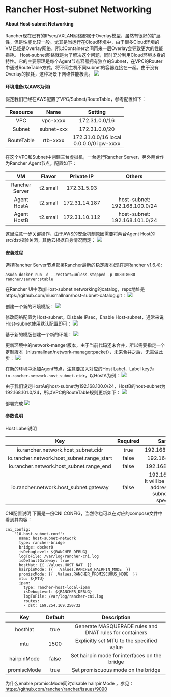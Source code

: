Rancher Host-subnet Networking
=================================

#### About Host-subnet Networking
Rancher现在已有的IPsec/VXLAN网络都属于Overlay模型，虽然有很好的扩展性，但是性能比较一般。尤其是当运行在Cloud环境中，由于很多Cloud环境的VM已经是Overlay网络，所以Container之间再来一层Overlay会导致更大的性能损耗。
Host-subnet网络就是为了解决这个问题，同时充分利用Cloud环境本身的特性。它的主要原理是每个Agent节点容器拥有独立的Subnet，在VPC的Router中通过RouteTable方式，将不同主机不同subnet的容器连接在一起。由于没有Overlay的损耗，这种场景下网络性能极高。 
![](https://ws1.sinaimg.cn/mw1024/006tKfTcly1fho4hf5we6j31kw0y977x.jpg)

#### 环境准备(以AWS为例)
假定我们已经在AWS配置了VPC/Subnet/RouteTable，参考配置如下：

| Resource  | Name      | Setting       |
| :---:     | :----:    | :----:        |
| VPC       | vpc-xxxx  | 172.31.0.0/16 |
| Subnet    | subnet-xxx| 172.31.0.0/20 |
| RouteTable| rtb-xxxx  | 172.31.0.0/16 local <br /> 0.0.0.0/0 igw-xxxx|

在这个VPC和Subnet中创建三台虚拟机，一台运行Rancher Server，另外两台作为Rancher Agent节点。配置如下：

| VM            | Flavor    | Private IP    | Others|
| :---:         | :----:    | :----:        |:----: |
| Rancher Server| t2.small  | 172.31.5.93   ||
| Agent HostA   | t2.small  | 172.31.14.187 |host-subnet: 192.168.100.0/24|
| Agent HostB   | t2.small  | 172.31.10.112 |host-subnet: 192.168.101.0/24|

这里注意一步关键操作，由于AWS的安全机制原因需要将两台Agent Host的src/dst校验关闭，其他云根据自身情况而定： 
![](https://ws2.sinaimg.cn/mw1024/006tKfTcly1fho07y2r0uj317k0bwdgo.jpg)

#### 安装过程
选择Rancher Server节点部署Rancher最新的稳定版本(现在是Rancher v1.6.4):

```asudo docker run -d --restart=unless-stopped -p 8080:8080 rancher/server:stable```

在Rancher UI中添加Host-subnet networking的catalog，repo地址是https://github.com/niusmallnan/host-subnet-catalog.git： 
![](https://ws4.sinaimg.cn/mw1024/006tKfTcly1fhnz7awjioj31kw0eztah.jpg)

创建一个新的环境模版：
![](https://ws1.sinaimg.cn/mw1024/006tKfTcly1fhnzak3ygtj311o0fsaay.jpg)

修改网络配置为Host-subnet，Disbale IPsec，Enable Host-subnet，通常来说Host-subnet使用默认配置即可： 
![](https://ws4.sinaimg.cn/mw1024/006tKfTcly1fhnzdlxdixj31kw0jvmz0.jpg)

基于新的模版创建一个新的环境： 
![](https://ws1.sinaimg.cn/mw1024/006tKfTcly1fhnzf3sfwhj319e0pqq3s.jpg)

更新环境中的network-manger版本，由于当前代码还未合并，所以需要指定一个定制版本（niusmallnan/network-manager:packet），未来合并之后，无需做此步： 
![](https://ws2.sinaimg.cn/mw1024/006tKfTcly1fho0bhwqvfj314i0um75d.jpg)

在新的环境中添加Agent节点，注意要加入对应的Host Label，Label key为`io.rancher.network.host_subnet.cidr`，以HostA为例： 
![](https://ws3.sinaimg.cn/mw1024/006tKfTcly1fhnzi0weqwj31kw0oc41c.jpg)

由于我们设定HostA的host-subnet为192.168.100.0/24，HostB的host-subnet为192.168.101.0/24，所以VPC的RouteTable规则更新如下： 
![](https://ws4.sinaimg.cn/mw1024/006tKfTcly1fhnzmzasbsj30vi0jwab4.jpg)

部署完成 
![](https://ws4.sinaimg.cn/mw1024/006tKfTcly1fho0f23zroj30ug11odj5.jpg)

#### 参数说明
Host Label说明

| Key                                       | Required | Sample         |
|       :---:                               | :----:|   :----:          |
| io.rancher.network.host_subnet.cidr       | true  | 192.168.100.0/24  |
| io.rancher.network.host_subnet.range_start| false | 192.168.100.20    |
| io.rancher.network.host_subnet.range_end  | false | 192.168.100.200   |
| io.rancher.network.host_subnet.gateway    | false | 192.168.100.1 <br /> It will be the first IP address in the subnet if not specified             |

CNI配置说明 
下面是一份CNI CONFIG，当然你也可以在对应的compose文件中看到其内容：

```
cni_config:
    '10-host-subnet.conf':
      name: host-subnet-network
      type: rancher-bridge
      bridge: docker0
      isDebugLevel: ${RANCHER_DEBUG}
      logToFile: /var/log/rancher-cni.log
      isDefaultGateway: true
      hostNat: {{ .Values.HOST_NAT  }}
      hairpinMode: {{  .Values.RANCHER_HAIRPIN_MODE  }}
      promiscMode: {{ .Values.RANCHER_PROMISCUOUS_MODE  }}
      mtu: ${MTU}
      ipam:
        type: rancher-host-local-ipam
        isDebugLevel: ${RANCHER_DEBUG}
        logToFile: /var/log/rancher-cni.log
        routes:
        - dst: 169.254.169.250/32
```

| Key       | Default| Description       |
| :---:     | :----: |   :----:          |
| hostNat   | true   | Generate MASQUERADE rules and DNAT rules for containers |
| mtu       | 1500   | Explicitly set MTU to the specified value|
| hairpinMode| false  | Set hairpin mode for interfaces on the bridge |
| promiscMode| true | Set promiscuous mode on the bridge |

为什么enable promiscMode同时disable hairpinMode ，参见：https://github.com/rancher/rancher/issues/9090
